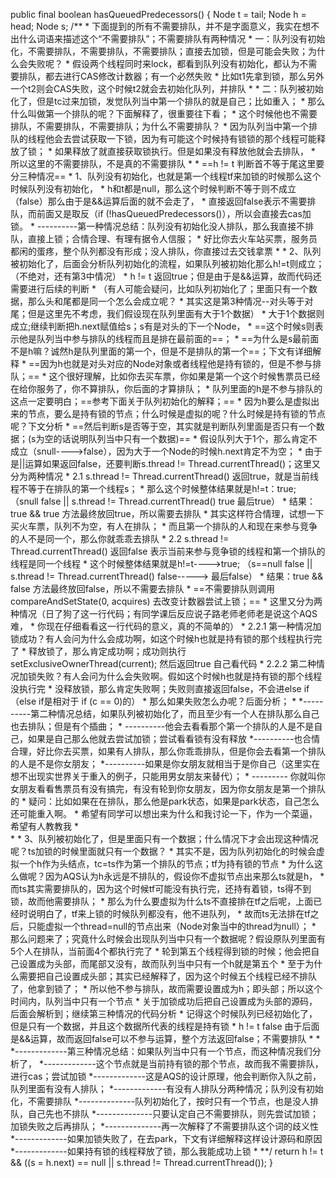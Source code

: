 public final boolean hasQueuedPredecessors() {
    Node t = tail; 
    Node h = head;
    Node s;
    /**
     * 下面提到的所有不需要排队，并不是字面意义，我实在想不出什么词语来描述这个“不需要排队”；不需要排队有两种情况
     * 一：队列没有初始化，不需要排队，不需要排队，不需要排队；直接去加锁，但是可能会失败；为什么会失败呢？
     * 假设两个线程同时来lock，都看到队列没有初始化，都认为不需要排队，都去进行CAS修改计数器；有一个必然失败
     * 比如t1先拿到锁，那么另外一个t2则会CAS失败，这个时候t2就会去初始化队列，并排队
     *
     * 二：队列被初始化了，但是tc过来加锁，发觉队列当中第一个排队的就是自己；比如重入；
     * 那么什么叫做第一个排队的呢？下面解释了，很重要往下看；
     * 这个时候他也不需要排队，不需要排队，不需要排队；为什么不需要排队？
     * 因为队列当中第一个排队的线程他会去尝试获取一下锁，因为有可能这个时候持有锁锁的那个线程可能释放了锁；
     * 如果释放了就直接获取锁执行。但是如果没有释放他就会去排队，
     * 所以这里的不需要排队，不是真的不需要排队
     *
     * ==h != t 判断首不等于尾这里要分三种情况==
     * 1、队列没有初始化，也就是第一个线程tf来加锁的时候那么这个时候队列没有初始化，
     * h和t都是null，那么这个时候判断不等于则不成立（false）那么由于是&&运算后面的就不会走了，
     * 直接返回false表示不需要排队，而前面又是取反（if (!hasQueuedPredecessors()），所以会直接去cas加锁。
     * ----------第一种情况总结：队列没有初始化没人排队，那么我直接不排队，直接上锁；合情合理、有理有据令人信服；
     * 好比你去火车站买票，服务员都闲的蛋疼，整个队列都没有形成；没人排队，你直接过去交钱拿票
     *
     * 2、队列被初始化了，后面会分析队列初始化的流程，如果队列被初始化那么h!=t则成立；（不绝对，还有第3中情况）
     * h != t 返回true；但是由于是&&运算，故而代码还需要进行后续的判断
     * （有人可能会疑问，比如队列初始化了；里面只有一个数据，那么头和尾都是同一个怎么会成立呢？
     * 其实这是第3种情况--对头等于对尾；但是这里先不考虑，我们假设现在队列里面有大于1个数据）
     * 大于1个数据则成立;继续判断把h.next赋值给s；s有是对头的下一个Node，
     * ==这个时候s则表示他是队列当中参与排队的线程而且是排在最前面的==；
     * ==为什么是s最前面不是h嘛？诚然h是队列里面的第一个，但是不是排队的第一个==；下文有详细解释
     * ==因为h也就是对头对应的Node对象或者线程他是持有锁的，但是不参与排队；==
     * 这个很好理解，比如你去买车票，你如果是第一个这个时候售票员已经在给你服务了，你不算排队，你后面的才算排队；
     * 队列里面的h是不参与排队的这点一定要明白；==参考下面关于队列初始化的解释；==
     * 因为h要么是虚拟出来的节点，要么是持有锁的节点；什么时候是虚拟的呢？什么时候是持有锁的节点呢？下文分析
     * ==然后判断s是否等于空，其实就是判断队列里面是否只有一个数据；(s为空的话说明队列当中只有一个数据)==
     * 假设队列大于1个，那么肯定不成立（snull---->false），因为大于一个Node的时候h.next肯定不为空；
     * 由于是||运算如果返回false，还要判断s.thread != Thread.currentThread()；这里又分为两种情况
     *        2.1 s.thread != Thread.currentThread() 返回true，就是当前线程不等于在排队的第一个线程s；
     *              那么这个时候整体结果就是h!=t：true; （snull false || s.thread != Thread.currentThread() true  最后true）
     *              结果： true && true 方法最终放回true，所以需要去排队
     *              其实这样符合情理，试想一下买火车票，队列不为空，有人在排队；
     *              而且第一个排队的人和现在来参与竞争的人不是同一个，那么你就乖乖去排队
     *        2.2 s.thread != Thread.currentThread() 返回false 表示当前来参与竞争锁的线程和第一个排队的线程是同一个线程
     *             这个时候整体结果就是h!=t---->true; （s==null false || s.thread != Thread.currentThread() false-----> 最后false）
     *            结果：true && false 方法最终放回false，所以不需要去排队
     *            ==不需要排队则调用 compareAndSetState(0, acquires) 去改变计数器尝试上锁；==
     *            这里又分为两种情况（日了狗了这一行代码；有同学课后反应说子路老师老师老是说这个AQS难，
     *            你现在仔细看看这一行代码的意义，真的不简单的）
     *             2.2.1  第一种情况加锁成功？有人会问为什么会成功啊，如这个时候h也就是持有锁的那个线程执行完了
     *                      释放锁了，那么肯定成功啊；成功则执行 setExclusiveOwnerThread(current); 然后返回true 自己看代码
     *             2.2.2  第二种情况加锁失败？有人会问为什么会失败啊。假如这个时候h也就是持有锁的那个线程没执行完
     *                       没释放锁，那么肯定失败啊；失败则直接返回false，不会进else if（else if是相对于 if (c == 0)的）
     *                      那么如果失败怎么办呢？后面分析；
     *
     *----------第二种情况总结，如果队列被初始化了，而且至少有一个人在排队那么自己也去排队；但是有个插曲；
     * ----------他会去看看那个第一个排队的人是不是自己，如果是自己那么他就去尝试加锁；尝试看看锁有没有释放
     *----------也合情合理，好比你去买票，如果有人排队，那么你乖乖排队，但是你会去看第一个排队的人是不是你女朋友；
     *----------如果是你女朋友就相当于是你自己（这里实在想不出现实世界关于重入的例子，只能用男女朋友来替代）；
     * --------- 你就叫你女朋友看看售票员有没有搞完，有没有轮到你女朋友，因为你女朋友是第一个排队的
     * 疑问：比如如果在在排队，那么他是park状态，如果是park状态，自己怎么还可能重入啊。
     * 希望有同学可以想出来为什么和我讨论一下，作为一个菜逼，希望有人教教我
     *  
     * 
     * 3、队列被初始化了，但是里面只有一个数据；什么情况下才会出现这种情况呢？ts加锁的时候里面就只有一个数据？
     * 其实不是，因为队列初始化的时候会虚拟一个h作为头结点，tc=ts作为第一个排队的节点；tf为持有锁的节点
     * 为什么这么做呢？因为AQS认为h永远是不排队的，假设你不虚拟节点出来那么ts就是h，
     *  而ts其实需要排队的，因为这个时候tf可能没有执行完，还持有着锁，ts得不到锁，故而他需要排队；
     * 那么为什么要虚拟为什么ts不直接排在tf之后呢，上面已经时说明白了，tf来上锁的时候队列都没有，他不进队列，
     * 故而ts无法排在tf之后，只能虚拟一个thread=null的节点出来（Node对象当中的thread为null）；
     * 那么问题来了；究竟什么时候会出现队列当中只有一个数据呢？假设原队列里面有5个人在排队，当前面4个都执行完了
     * 轮到第五个线程得到锁的时候；他会把自己设置成为头部，而尾部又没有，故而队列当中只有一个h就是第五个
     * 至于为什么需要把自己设置成头部；其实已经解释了，因为这个时候五个线程已经不排队了，他拿到锁了；
     * 所以他不参与排队，故而需要设置成为h；即头部；所以这个时间内，队列当中只有一个节点
     * 关于加锁成功后把自己设置成为头部的源码，后面会解析到；继续第三种情况的代码分析
     * 记得这个时候队列已经初始化了，但是只有一个数据，并且这个数据所代表的线程是持有锁
     * h != t false 由于后面是&&运算，故而返回false可以不参与运算，整个方法返回false；不需要排队
     *
     *
     *-------------第三种情况总结：如果队列当中只有一个节点，而这种情况我们分析了，
     *-------------这个节点就是当前持有锁的那个节点，故而我不需要排队，进行cas；尝试加锁
     *-------------这是AQS的设计原理，他会判断你入队之前，队列里面有没有人排队；
     *-------------有没有人排队分两种情况；队列没有初始化，不需要排队
     *--------------队列初始化了，按时只有一个节点，也是没人排队，自己先也不排队
     *--------------只要认定自己不需要排队，则先尝试加锁；加锁失败之后再排队；
     *--------------再一次解释了不需要排队这个词的歧义性
     *-------------如果加锁失败了，在去park，下文有详细解释这样设计源码和原因
     *-------------如果持有锁的线程释放了锁，那么我能成功上锁
     *
     **/
    return h != t &&
        ((s = h.next) == null || s.thread != Thread.currentThread());
}